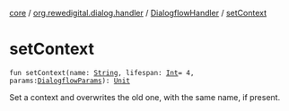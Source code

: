 [core](../../index.md) / [org.rewedigital.dialog.handler](../index.md) / [DialogflowHandler](index.md) / [setContext](./set-context.md)

# setContext

`fun setContext(name: `[`String`](https://kotlinlang.org/api/latest/jvm/stdlib/kotlin/-string/index.html)`, lifespan: `[`Int`](https://kotlinlang.org/api/latest/jvm/stdlib/kotlin/-int/index.html)` = 4, params: `[`DialogflowParams`](../../org.rewedigital.dialog.model.dialogflow/-dialogflow-params.md)`): `[`Unit`](https://kotlinlang.org/api/latest/jvm/stdlib/kotlin/-unit/index.html)

Set a context and overwrites the old one, with the same name, if present.


